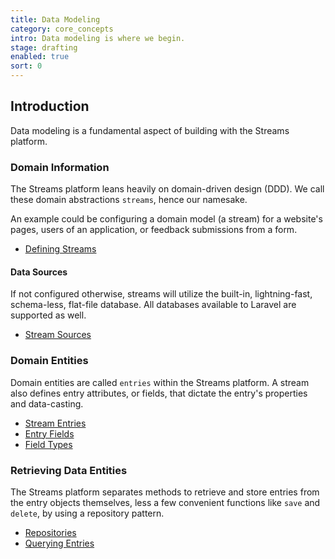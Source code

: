 ```yaml
---
title: Data Modeling
category: core_concepts
intro: Data modeling is where we begin.
stage: drafting
enabled: true
sort: 0
---
```


## Introduction

Data modeling is a fundamental aspect of building with the Streams platform.

### Domain Information

The Streams platform leans heavily on domain-driven design (DDD). We call these domain abstractions `streams`, hence our namesake.

An example could be configuring a domain model (a stream) for a website's pages, users of an application, or feedback submissions from a form.

- [Defining Streams](/docs/core/streams#defining-streams)

#### Data Sources

If not configured otherwise, streams will utilize the built-in, lightning-fast, schema-less, flat-file database. All databases available to Laravel are supported as well.

- [Stream Sources](/docs/core/sources)

### Domain Entities

Domain entities are called `entries` within the Streams platform. A stream also defines entry attributes, or fields, that dictate the entry's properties and data-casting.

- [Stream Entries](/docs/core/entries)
- [Entry Fields](/docs/core/fields)
- [Field Types](/docs/core/fields#field-types)

### Retrieving Data Entities

The Streams platform separates methods to retrieve and store entries from the entry objects themselves, less a few convenient functions like `save` and `delete`, by using a repository pattern.

- [Repositories](/docs/core/repositories)
- [Querying Entries](/docs/core/querying)
